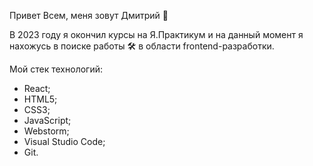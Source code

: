 Привет Всем, меня зовут Дмитрий 👋

В 2023 году я окончил курсы на Я.Практикум и на данный момент я нахожусь в поиске работы 🛠️ в области frontend-разработки.

Мой стек технологий: 
- React;
- HTML5;
- CSS3;
- JavaScript;
- Webstorm;
- Visual Studio Code;
- Git.
